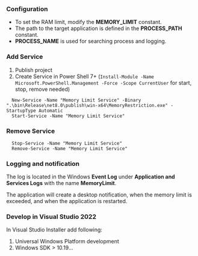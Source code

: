 ### Configuration
* To set the RAM limit, modify the **MEMORY_LIMIT** constant.
* The path to the target application is defined in the **PROCESS_PATH** constant.
* **PROCESS_NAME** is used for searching process and logging.
### Add Service
1. Publish project
2. Create Service in Power Shell 7+ (<code>Install-Module -Name Microsoft.PowerShell.Management -Force -Scope CurrentUser</code> for start, stop, remove needed)
```
  New-Service -Name "Memory Limit Service" -Binary ".\bin\Release\net8.0\publish\win-x64\MemoryRestriction.exe" -StartupType Automatic
  Start-Service -Name "Memory Limit Service"
```
### Remove Service
```
  Stop-Service -Name "Memory Limit Service"
  Remove-Service -Name "Memory Limit Service"
```
### Logging and notification
The log is located in the Windows **Event Log** under **Application and Services Logs** with the name **MemoryLimit**.

The application will create a desktop notification, when the memory limit is exceeded, and when the application is restarted.

### Develop in Visual Studio 2022
In Visual Studio Installer add following:
1. Universal Windows Platform development
2. Windows SDK > 10.19...
